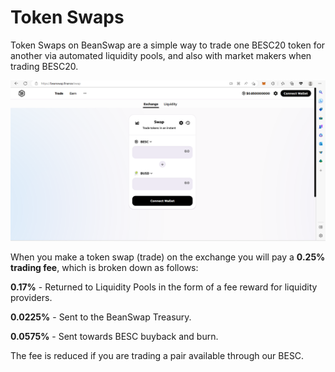# Token Swaps

Token Swaps on BeanSwap are a simple way to trade one BESC20 token for another via automated liquidity pools, and also with market makers when trading BESC20.

![](<../../../../.gitbook/assets/Screenshot (3) (1).png>)

When you make a token swap (trade) on the exchange you will pay a **0.25% trading fee**, which is broken down as follows:

**0.17%** - Returned to Liquidity Pools in the form of a fee reward for liquidity providers.

**0.0225%** - Sent to the BeanSwap Treasury.

**0.0575%** - Sent towards BESC buyback and burn.

The fee is reduced if you are trading a pair available through our BESC.
